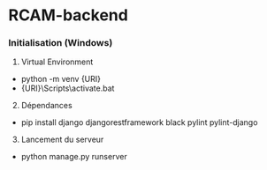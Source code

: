 # RCAM-backend

### Initialisation (Windows)

1. Virtual Environment

* python -m venv {URI}
* {URI}\Scripts\activate.bat

2. Dépendances

* pip install django djangorestframework black pylint pylint-django

3. Lancement du serveur

* python manage.py runserver
